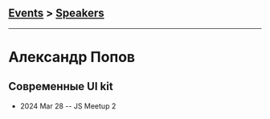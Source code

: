 ## [Events](../README.md) > [Speakers](../speakers.md)
---

# Александр Попов

## Современные UI kit
- 2024 Mar 28 -- JS Meetup 2    
